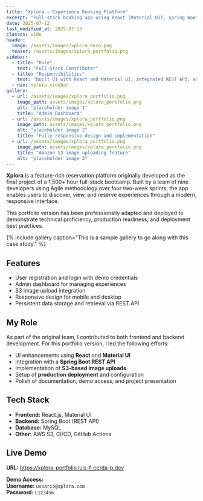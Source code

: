 ```yaml
---
title: "Xplora — Experience Booking Platform"
excerpt: "Full-stack booking app using React (Material UI), Spring Boot API, and a MySQL database."
date: 2025-07-12
last_modified_at: 2025-07-13
classes: wide
header:
  image: /assets/images/xplora_hero.png
  teaser: /assets/images/xplora_portfolio.png
sidebar:
  - title: "Role"
    text: "Full-Stack Contributor"
  - title: "Responsibilities"
    text: "Built UI with React and Material UI; integrated REST API; added S3 uploads and deployed polished portfolio version."
  - nav: xplora-sidebar
gallery:
  - url: /assets/images/xplora_portfolio.png
    image_path: assets/images/xplora_portfolio.png
    alt: "placeholder image 1"
    title: "Admin Dashboard"
  - url: /assets/images/xplora_portfolio.png
    image_path: assets/images/xplora_portfolio.png
    alt: "placeholder image 2"
    title: "Fully-responsive design and implementation"
  - url: /assets/images/xplora_portfolio.png
    image_path: assets/images/xplora_portfolio.png
    title: "Amazon S3 image uploading feature" 
    alt: "placeholder image 3"
---
```


<!-- **TLDR:** Full-stack experience reservation platform featuring a React frontend (with Material UI), a RESTful Spring Boot API, and a MySQL database.
{: .notice--warning} -->

<!-- ## Overview -->

**Xplora** is a feature-rich reservation platform originally developed as the final project of a 1,500+ hour full-stack bootcamp. Built by a team of nine developers using Agile methodology over four two-week sprints, the app enables users to discover, view, and reserve experiences through a modern, responsive interface.

This portfolio version has been professionally adapted and deployed to demonstrate technical proficiency, production readiness, and deployment best practices.

{% include gallery caption="This is a sample gallery to go along with this case study." %}

## Features

- User registration and login with demo credentials  
- Admin dashboard for managing experiences  
- S3 image upload integration  
- Responsive design for mobile and desktop  
- Persistent data storage and retrieval via REST API  

## My Role

As part of the original team, I contributed to both frontend and backend development. For this portfolio version, I led the following efforts:

- UI enhancements using **React** and **Material UI**
- Integration with a **Spring Boot REST API**
- Implementation of **S3-based image uploads**
- Setup of **production deployment** and configuration
- Polish of documentation, demo access, and project presentation

## Tech Stack

- **Frontend:** React.js, Material UI  
- **Backend:** Spring Boot (REST API)  
- **Database:** MySQL  
- **Other:** AWS S3, CI/CD, GitHub Actions  

## Live Demo

<p><i class="fas fa-globe"></i> <strong>URL:</strong> <a href="https://xplora-portfolio.luis-f-cerda-p.dev" target="_blank">https://xplora-portfolio.luis-f-cerda-p.dev</a></p>

<p><i class="fas fa-lock"></i> <strong>Demo Access:</strong><br>
<strong>Username:</strong> <code>usuario@xplora.com</code><br>
<strong>Password:</strong> <code>L123456</code></p>



